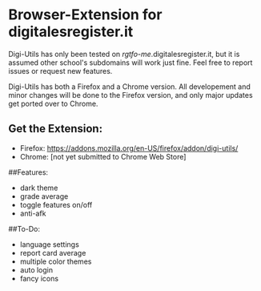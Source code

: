 # Browser-Extension for digitalesregister.it

Digi-Utils has only been tested on *rgtfo-me*.digitalesregister.it,
but it is assumed other school's subdomains will work just fine.
Feel free to report issues or request new features.

Digi-Utils has both a Firefox and a Chrome version. All developement and minor changes will be done to the Firefox version, and only major updates get ported over to Chrome.

## Get the Extension:
- Firefox: https://addons.mozilla.org/en-US/firefox/addon/digi-utils/
- Chrome: [not yet submitted to Chrome Web Store]

##Features:
- dark theme
- grade average
- toggle features on/off
- anti-afk

##To-Do:
- language settings
- report card average
- multiple color themes
- auto login
- fancy icons